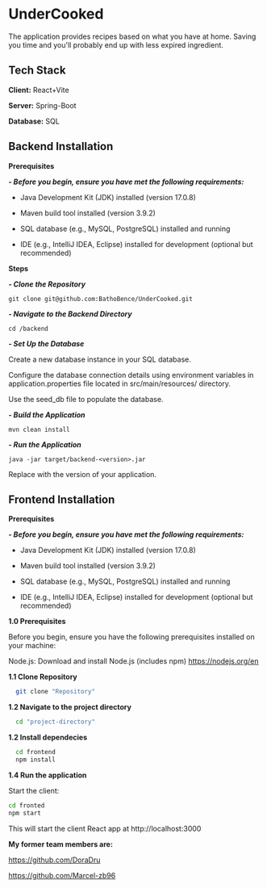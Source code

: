 
# UnderCooked

The application provides recipes based on what you have at home. Saving you time and you'll probably end up with less expired ingredient.

## Tech Stack

**Client:** React+Vite

**Server:** Spring-Boot

**Database:** SQL

## Backend Installation

**Prerequisites**

***- Before you begin, ensure you have met the following requirements:***

- Java Development Kit (JDK) installed (version 17.0.8)

- Maven build tool installed (version 3.9.2)

- SQL database (e.g., MySQL, PostgreSQL) installed and running

- IDE (e.g., IntelliJ IDEA, Eclipse) installed for development (optional but recommended)

**Steps**

***- Clone the Repository***
```
git clone git@github.com:BathoBence/UnderCooked.git
```
***- Navigate to the Backend Directory***
```
cd /backend
```
***- Set Up the Database***

Create a new database instance in your SQL database.

Configure the database connection details using environment variables in application.properties file located in src/main/resources/ directory.

Use the seed_db file to populate the database.

***- Build the Application***
```
mvn clean install
```
***- Run the Application***
```
java -jar target/backend-<version>.jar
```
Replace <version> with the version of your application.

## Frontend Installation

**Prerequisites**

***- Before you begin, ensure you have met the following requirements:***

- Java Development Kit (JDK) installed (version 17.0.8)

- Maven build tool installed (version 3.9.2)

- SQL database (e.g., MySQL, PostgreSQL) installed and running

- IDE (e.g., IntelliJ IDEA, Eclipse) installed for development (optional but recommended)

**1.0 Prerequisites**

Before you begin, ensure you have the following prerequisites installed on your machine:

Node.js: Download and install Node.js (includes npm) https://nodejs.org/en

**1.1 Clone Repository**
```bash
  git clone "Repository"
```
**1.2 Navigate to the project directory**
```bash
  cd "project-directory"
```
**1.2 Install dependecies**
```bash
  cd frontend
  npm install
```


**1.4 Run the application**

Start the client:
```bash
cd fronted
npm start
```
This will start the client React app at http://localhost:3000

**My former team members are:**

https://github.com/DoraDru

https://github.com/Marcel-zb96

